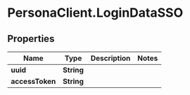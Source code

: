 # PersonaClient.LoginDataSSO

## Properties
Name | Type | Description | Notes
------------ | ------------- | ------------- | -------------
**uuid** | **String** |  | 
**accessToken** | **String** |  | 


